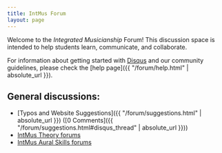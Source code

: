 ```yaml
---
title: IntMus Forum
layout: page
---
```


Welcome to the *Integrated Musicianship* Forum!
This discussion space is intended to help students learn, communicate, and collaborate.

For information about getting started with [Disqus](https://disqus.com/) and our community guidelines, please check the [help page]({{ "/forum/help.html" | absolute_url }}).

## General discussions:

- [Typos and Website Suggestions]({{ "/forum/suggestions.html" | absolute_url }}) ([0 Comments]({{ "/forum/suggestions.html#disqus_thread" | absolute_url }}))
- [IntMus Theory forums](https://intmus.github.io/inttheory19-20/forum/index.html)
- [IntMus Aural Skills forums](https://intmus.github.io/intas19-20/forum/index.html)

<script id="dsq-count-scr" src="//intmus.disqus.com/count.js" async></script>
